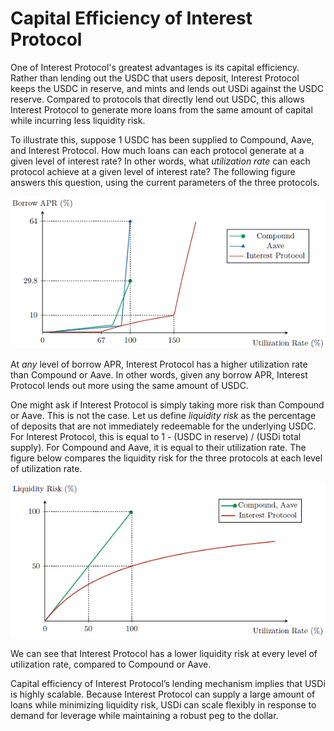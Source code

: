 # Capital Efficiency of Interest Protocol

One of Interest Protocol's greatest advantages is its capital efficiency. Rather than lending out the USDC that users deposit, Interest Protocol keeps the USDC in reserve, and mints and lends out USDi against the USDC reserve. Compared to protocols that directly lend out USDC, this allows Interest Protocol to generate more loans from the same amount of capital while incurring less liquidity risk.

To illustrate this, suppose 1 USDC has been supplied to Compound, Aave, and Interest Protocol. How much loans can each protocol generate at a given level of interest rate? In other words, what *utilization rate* can each protocol achieve at a given level of interest rate? The following figure answers this question, using the current parameters of the three protocols.

![wpFigure4.png](./wpFigure4.png)


At _any_ level of borrow APR, Interest Protocol has a higher utilization rate than Compound or Aave. In other words, given any borrow APR, Interest Protocol lends out more using the same amount of USDC.

One might ask if Interest Protocol is simply taking more risk than Compound or Aave. This is not the case. Let us define *liquidity risk* as the percentage of deposits that
are not immediately redeemable for the underlying USDC. For Interest Protocol, this is equal to 1 - (USDC in reserve) / (USDi total supply). For Compound and Aave, it is equal to their utilization rate. The figure below compares the liquidity risk for the three protocols at each level of utilization rate.


![wpFigure3.png](./wpFigure3.png)


We can see that Interest Protocol has a lower liquidity risk at every level of utilization rate, compared to Compound or Aave.

Capital efficiency of Interest Protocol’s lending mechanism implies that USDi is highly scalable. Because Interest Protocol can supply a large amount of loans while minimizing
liquidity risk, USDi can scale flexibly in response to demand for leverage while maintaining a robust peg to the dollar.
